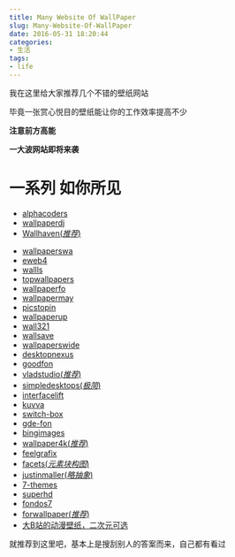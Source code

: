 ```yaml
---
title: Many Website Of WallPaper
slug: Many-Website-Of-WallPaper
date: 2016-05-31 18:20:44
categories: 
- 生活
tags: 
- life
---
```

我在这里给大家推荐几个不错的壁纸网站

毕竟一张赏心悦目的壁纸能让你的工作效率提高不少

**注意前方高能**

**一大波网站即将来袭**


# 一系列  如你所见
- [alphacoders](http://wall.alphacoders.com/)
- [wallpaperdj](http://wallpaperdj.com/)
- [Wallhaven(*推荐*)](https://alpha.wallhaven.cc/)
<!--more-->
- [wallpaperswa](http://wallpaperswa.com/)
- [eweb4](http://hdw.eweb4.com/)
- [wallls](http://wallls.com/)
- [topwallpapers](http://topwallpapers.pw/)
- [wallpaperfo](http://www.wallpaperfo.com/)
- [wallpapermay](http://www.wallpapermay.com/)
- [picstopin](http://www.picstopin.com/)
- [wallpaperup](http://www.wallpaperup.com/)
- [wall321](http://www.wall321.com/)
- [wallsave](http://www.wallsave.com/)
- [wallpaperswide](http://wallpaperswide.com/)
- [desktopnexus](https://www.desktopnexus.com/)
- [goodfon](http://www.goodfon.su/)
- [vladstudio(*推荐*)](http://www.vladstudio.com/zh/home/)
- [simpledesktops(*极简*)](http://simpledesktops.com/)
- [interfacelift](https://interfacelift.com/wallpaper/downloads/date/any/)
- [kuvva](https://www.kuvva.com/)
- [switch-box](http://switch-box.net/category/wallpaper)
- [gde-fon](http://cn.gde-fon.com/)
- [bingimages](http://www.istartedsomething.com/bingimages/)
- [wallpaper4k(*推荐*)](http://www.wallpaper4k.com/)
- [feelgrafix](http://feelgrafix.com/)
- [facets(*元素块构图*)](http://www.facets.la/)
- [justinmaller(*略抽象*)](http://justinmaller.com/)
- [7-themes](http://7-themes.com/)
- [superhd](http://superhd.site/)
- [fondos7](http://www.fondos7.net/)
- [forwallpaper(*推荐*)](http://cn.forwallpaper.com/)
- [大B站的动漫壁纸，二次元可选](http://h.bilibili.com/wallpaper?action=list)

就推荐到这里吧，基本上是搜刮别人的答案而来，自己都有看过
